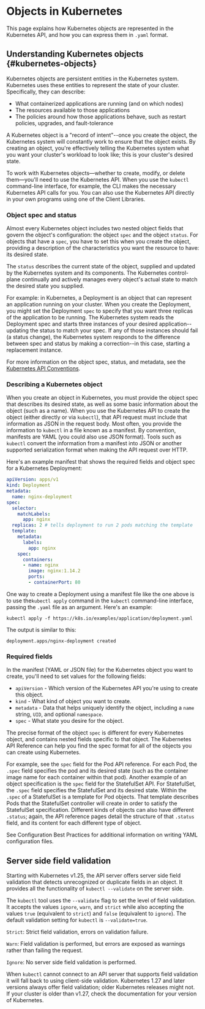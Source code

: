 # Objects in Kubernetes

This page explains how Kubernetes objects are represented in the Kubernetes API, and how you can express them in `.yaml` format.

## Understanding Kubernetes objects {#kubernetes-objects}

Kubernetes objects are persistent entities in the Kubernetes system. Kubernetes uses these entities to represent the state of your cluster. Specifically, they can describe:
- What containerized applications are running (and on which nodes)
- The resources available to those applications
- The policies around how those applications behave, such as restart policies, upgrades, and fault-tolerance

A Kubernetes object is a "record of intent"--once you create the object, the Kubernetes system will constantly work to ensure that the object exists. By creating an object, you're effectively telling the Kubernetes system what you want your cluster's workload to look like; this is your cluster's desired state.

To work with Kubernetes objects—whether to create, modify, or delete them—you'll need to use the Kubernetes API. When you use the `kubectl` command-line interface, for example, the CLI makes the necessary Kubernetes API calls for you. You can also use the Kubernetes API directly in your own programs using one of the Client Libraries.

### Object spec and status

Almost every Kubernetes object includes two nested object fields that govern the object's configuration: the object `spec` and the object `status`. For objects that have a `spec`, you have to set this when you create the object, providing a description of the characteristics you want the resource to have: its desired state.

The `status` describes the current state of the object, supplied and updated by the Kubernetes system and its components. The Kubernetes
control-plane continually and actively manages every object's actual state to match the desired state you supplied.

For example: in Kubernetes, a Deployment is an object that can represent an application running on your cluster. When you create the Deployment, you might set the Deployment `spec` to specify that you want three replicas of the application to be running. The Kubernetes system reads the Deployment spec and starts three instances of your desired application--updating the status to match your spec. If any of those instances should fail (a status change), the Kubernetes system responds to the difference between spec and status by making a correction--in this case, starting a replacement instance.

For more information on the object spec, status, and metadata, see the
[Kubernetes API Conventions](https://git.k8s.io/community/contributors/devel/sig-architecture/api-conventions.md).

### Describing a Kubernetes object

When you create an object in Kubernetes, you must provide the object spec that describes its desired state, as well as some basic information about the object (such as a name). When you use the Kubernetes API to create the object (either directly or via `kubectl`), that API request must include that information as JSON in the request body. Most often, you provide the information to `kubectl` in a file known as a manifest. By convention, manifests are YAML (you could also use JSON format). Tools such as `kubectl` convert the information from a manifest into JSON or another supported serialization format when making the API request over HTTP.

Here's an example manifest that shows the required fields and object spec for a Kubernetes Deployment:

```yaml
apiVersion: apps/v1
kind: Deployment
metadata:
  name: nginx-deployment
spec:
  selector:
    matchLabels:
      app: nginx
  replicas: 2 # tells deployment to run 2 pods matching the template
  template:
    metadata:
      labels:
        app: nginx
    spec:
      containers:
      - name: nginx
        image: nginx:1.14.2
        ports:
        - containerPort: 80
```

One way to create a Deployment using a manifest file like the one above is to use the`kubectl apply` command in the `kubectl` command-line interface, passing the `.yaml` file as an argument. Here's an example:

```shell
kubectl apply -f https://k8s.io/examples/application/deployment.yaml
```

The output is similar to this:

```
deployment.apps/nginx-deployment created
```

### Required fields

In the manifest (YAML or JSON file) for the Kubernetes object you want to create, you'll need to set values for the following fields:
- `apiVersion` - Which version of the Kubernetes API you're using to create this object.
- `kind` - What kind of object you want to create.
- `metadata` - Data that helps uniquely identify the object, including a `name` string, `UID`, and optional `namespace`.
- `spec` - What state you desire for the object.

The precise format of the object `spec` is different for every Kubernetes object, and contains nested fields specific to that object. The Kubernetes API Reference can help you find the spec format for all of the objects you can create using Kubernetes.

For example, see the `spec` field for the Pod API reference. For each Pod, the `.spec` field specifies the pod and its desired state (such as the container image name for each container within that pod).
Another example of an object specification is the `spec` field for the StatefulSet API. For StatefulSet, the `.spec` field specifies the StatefulSet and its desired state. Within the `.spec` of a StatefulSet is a template for Pod objects. That template describes Pods that the StatefulSet controller will create in order to satisfy the StatefulSet specification. Different kinds of objects can also have different `.status`; again, the API reference pages detail the structure of that `.status` field, and its content for each different type of object.

See Configuration Best Practices for additional information on writing YAML configuration files.

## Server side field validation

Starting with Kubernetes v1.25, the API server offers server side field validation that detects unrecognized or duplicate fields in an object. It provides all the functionality of `kubectl --validate` on the server side.

The `kubectl` tool uses the `--validate` flag to set the level of field validation. It accepts the values `ignore`, `warn`, and `strict` while also accepting the values `true` (equivalent to `strict`) and `false` (equivalent to `ignore`). The default validation setting for `kubectl` is `--validate=true`.

`Strict`: Strict field validation, errors on validation failure.

`Warn`: Field validation is performed, but errors are exposed as warnings rather than failing the request.

`Ignore`: No server side field validation is performed.

When `kubectl` cannot connect to an API server that supports field validation it will fall back to using client-side validation. Kubernetes 1.27 and later versions always offer field validation; older Kubernetes releases might not. If your cluster is older than v1.27, check the documentation for your version of Kubernetes.